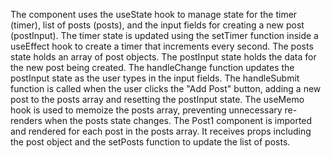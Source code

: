 The component uses the useState hook to manage state for the timer (timer), list of posts (posts), and the input fields for creating a new post (postInput).
The timer state is updated using the setTimer function inside a useEffect hook to create a timer that increments every second.
The posts state holds an array of post objects.
The postInput state holds the data for the new post being created.
The handleChange function updates the postInput state as the user types in the input fields.
The handleSubmit function is called when the user clicks the "Add Post" button, adding a new post to the posts array and resetting the postInput state.
The useMemo hook is used to memoize the posts array, preventing unnecessary re-renders when the posts state changes.
The Post1 component is imported and rendered for each post in the posts array. It receives props including the post object and the setPosts function to update the list of posts.
